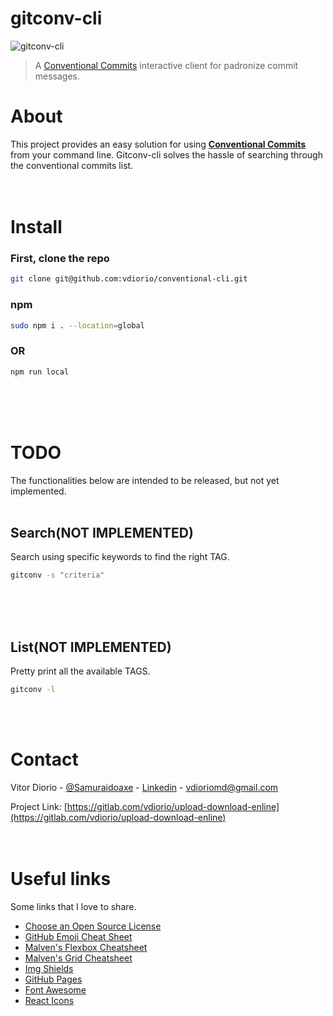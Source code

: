 # gitconv-cli

![gitconv-cli](https://media0.giphy.com/media/B3YJ3Cs40l6rwjPS26/giphy.gif?cid=790b7611d5f8b32c053cefff2630b93445ef69afad7cbaca&rid=giphy.gif&ct=g)

> A [Conventional Commits](https://www.conventionalcommits.org/en/v1.0.0/) interactive client for padronize commit messages.

# About

This project provides an easy solution for using [**Conventional Commits**](https://www.conventionalcommits.org/en/v1.0.0/) from your command line. Gitconv-cli solves the hassle of searching through the conventional commits list.
<br><br><br>

# Install
### First, clone the repo

```bash
git clone git@github.com:vdiorio/conventional-cli.git
```

### npm

```bash
sudo npm i . --location=global
```
### OR
```bash
npm run local
```
<br><br><br>

# TODO
The functionalities below are intended to be released, but not yet implemented.
<br><br>

## Search(NOT IMPLEMENTED)

Search using specific keywords to find the right TAG.

```bash
gitconv -s "criteria"
```
<br><br><br>

## List(NOT IMPLEMENTED)

Pretty print all the available TAGS.

```bash
gitconv -l
```
<br><br>

<!-- CONTACT -->
# Contact

Vitor Diorio - [@Samuraidoaxe](https://twitter.com/Samuraidoaxe) - [Linkedin](https://www.linkedin.com/in/vitordiorio/) - vdioriomd@gmail.com

Project Link: [https://gitlab.com/vdiorio/upload-download-enline](https://gitlab.com/vdiorio/upload-download-enline)
<br><br><br>

<!-- ACKNOWLEDGMENTS -->
# Useful links

Some links that I love to share.

* [Choose an Open Source License](https://choosealicense.com)
* [GitHub Emoji Cheat Sheet](https://www.webpagefx.com/tools/emoji-cheat-sheet)
* [Malven's Flexbox Cheatsheet](https://flexbox.malven.co/)
* [Malven's Grid Cheatsheet](https://grid.malven.co/)
* [Img Shields](https://shields.io)
* [GitHub Pages](https://pages.github.com)
* [Font Awesome](https://fontawesome.com)
* [React Icons](https://react-icons.github.io/react-icons/search)

